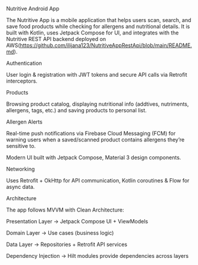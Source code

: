Nutritive Android App

The Nutritive App is a mobile application that helps users scan, search, and save food products while checking for allergens and nutritional details.
It is built with Kotlin, uses Jetpack Compose for UI, and integrates with the Nutritive REST API backend deployed on AWS(https://github.com/ilijana123/NutritiveAppRestApi/blob/main/README.md).

Authentication

User login & registration with JWT tokens and secure API calls via Retrofit interceptors.

Products

Browsing product catalog, displaying nutritional info (addtives, nutriments, allergens, tags, etc.) and saving products to personal list.

 Allergen Alerts

Real-time push notifications via Firebase Cloud Messaging (FCM) for warning users when a saved/scanned product contains allergens they’re sensitive to.

 Modern UI built with Jetpack Compose, Material 3 design components.

 Networking

Uses Retrofit + OkHttp for API communication, Kotlin coroutines & Flow for async data.

 Architecture

The app follows MVVM with Clean Architecture:

Presentation Layer → Jetpack Compose UI + ViewModels

Domain Layer → Use cases (business logic)

Data Layer → Repositories + Retrofit API services

Dependency Injection → Hilt modules provide dependencies across layers
